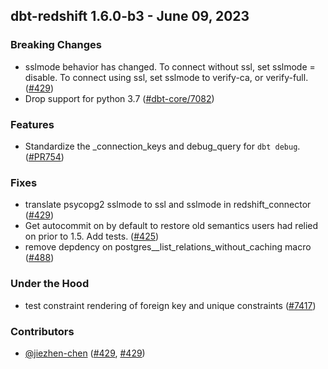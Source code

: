 ## dbt-redshift 1.6.0-b3 - June 09, 2023

### Breaking Changes

- sslmode behavior has changed. To connect without ssl, set sslmode = disable. To connect using ssl, set sslmode to verify-ca, or verify-full. ([#429](https://github.com/dbt-labs/dbt-redshift/issues/429))
- Drop support for python 3.7 ([#dbt-core/7082](https://github.com/dbt-labs/dbt-redshift/issues/dbt-core/7082))

### Features

- Standardize the _connection_keys and debug_query for `dbt debug`. ([#PR754](https://github.com/dbt-labs/dbt-redshift/issues/PR754))

### Fixes

- translate psycopg2 sslmode to ssl and sslmode in redshift_connector ([#429](https://github.com/dbt-labs/dbt-redshift/issues/429))
- Get autocommit on by default to restore old semantics users had relied on prior to 1.5. Add tests. ([#425](https://github.com/dbt-labs/dbt-redshift/issues/425))
- remove depdency on postgres__list_relations_without_caching macro ([#488](https://github.com/dbt-labs/dbt-redshift/issues/488))

### Under the Hood

- test constraint rendering of foreign key and unique constraints ([#7417](https://github.com/dbt-labs/dbt-redshift/issues/7417))

### Contributors
- [@jiezhen-chen](https://github.com/jiezhen-chen) ([#429](https://github.com/dbt-labs/dbt-redshift/issues/429), [#429](https://github.com/dbt-labs/dbt-redshift/issues/429))
